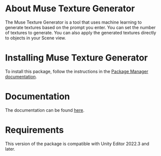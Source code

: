 # About Muse Texture Generator

The Muse Texture Generator is a tool that uses machine learning to generate textures based on the prompt you enter. You can set the number of textures to generate. You can also apply the generated textures directly to objects in your Scene view.

# Installing Muse Texture Generator

To install this package, follow the instructions in the [Package Manager documentation](https://docs.unity3d.com/Packages/com.unity.package-manager-ui@latest/index.html).

# Documentation

The documentation can be found [here](https://docs.unity3d.com/Packages/com.unity.muse.texture@latest).

# Requirements

This version of the package is compatible with Unity Editor 2022.3 and later.